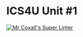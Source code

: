 # ICS4U Unit #1

[![Mr Coxall's Super Linter](https://github.com/ICS4U-Templates/ICS4U-Unit1-Troy-Appleby/workflows/Mr%20Coxall's%20Super%20Linter/badge.svg)](https://github.com/ICS4U-Templates/ICS4U-Unit1-Troy-Appleby/actions/)
